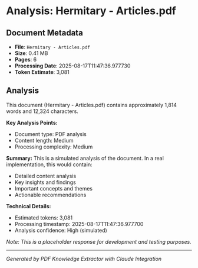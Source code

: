 # Analysis: Hermitary - Articles.pdf

## Document Metadata
- **File**: `Hermitary - Articles.pdf`
- **Size**: 0.41 MB
- **Pages**: 6
- **Processing Date**: 2025-08-17T11:47:36.977730
- **Token Estimate**: 3,081

## Analysis

This document (Hermitary - Articles.pdf) contains approximately 1,814 words and 12,324 characters.

**Key Analysis Points:**
- Document type: PDF analysis
- Content length: Medium
- Processing complexity: Medium

**Summary:**
This is a simulated analysis of the document. In a real implementation, this would contain:
- Detailed content analysis
- Key insights and findings
- Important concepts and themes
- Actionable recommendations

**Technical Details:**
- Estimated tokens: 3,081
- Processing timestamp: 2025-08-17T11:47:36.977700
- Analysis confidence: High (simulated)

*Note: This is a placeholder response for development and testing purposes.*

---
*Generated by PDF Knowledge Extractor with Claude Integration*